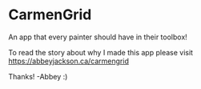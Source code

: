 # CarmenGrid
An app that every painter should have in their toolbox!

To read the story about why I made this app please visit https://abbeyjackson.ca/carmengrid

Thanks!
-Abbey :) 
